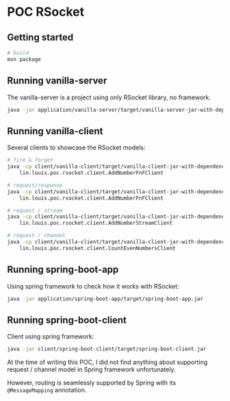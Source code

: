 # POC RSocket

## Getting started

```bash
# build
mvn package
```

## Running vanilla-server

The vanilla-server is a project using only RSocket library, no framework.

```bash
java -jar application/vanilla-server/target/vanilla-server-jar-with-dependencies.jar
```

## Running vanilla-client

Several clients to showcase the RSocket models:

```bash
# fire & forget
java -cp client/vanilla-client/target/vanilla-client-jar-with-dependencies.jar \
    lin.louis.poc.rsocket.client.AddNumberFnFClient

# request/response
java -cp client/vanilla-client/target/vanilla-client-jar-with-dependencies.jar \
    lin.louis.poc.rsocket.client.AddNumberFnFClient

# request / stream
java -cp client/vanilla-client/target/vanilla-client-jar-with-dependencies.jar \
    lin.louis.poc.rsocket.client.AddNumberStreamClient

# request / channel
java -cp client/vanilla-client/target/vanilla-client-jar-with-dependencies.jar \
    lin.louis.poc.rsocket.client.CountEvenNumbersClient
```

## Running spring-boot-app

Using spring framework to check how it works with RSocket:

```bash
java -jar application/spring-boot-app/target/spring-boot-app.jar
```

## Running spring-boot-client

Client using spring framework:

```bash
java -jar client/spring-boot-client/target/spring-boot-client.jar
```

At the time of writing this POC, I did not find anything about supporting request / channel model
in Spring framework unfortunately.

However, routing is seamlessly supported by Spring with its `@MessageMapping` annotation.
